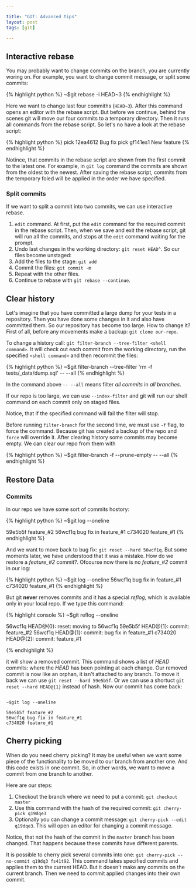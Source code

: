 ```yaml
---

title: "GIT: Advanced tips"
layout: post
tags: [git]

---
```


## Interactive rebase

You may probably want to change commits on the branch, you are currently woring on. For example, you want
to change commit message, or split some commits:

{% highlight python %}
~$git rebase -i HEAD~3
{% endhighlight %}

Here we want to change last four commiths (`HEAD~3`). After this command opens an editor with the rebase script. But before 
we continue, behind the scenes git will move our four commits to a temporary directory. Then it runs all commands from the
rebase script. So let's no have a look at the rebase script:

{% highlight python %}
pick 12ea4612 Bug fix 
pick gf141es1 New feature
{% endhighlight %}

Notince, that commits in the rebase script are shown from the first commit to the latest one. For example, in `git log` command
the commits are shown from the oldest to the newest. After saving the rebase script, commits from the temporary foled
will be applied in the order we have specified.

### Split commits

If we want to split a commit into two commits, we can use interactive rebase. 
1. `edit` command. At first, put the `edit` command for the 
required commit in the rebase script. Then, when we save and exit the rebase script, git will run all the commits, and stops
at the `edit` command waiting for the prompt. 
2. Undo last changes in the working directory: `git reset HEAD^`. So our files become unstaged:
3. Add the files to the stage: `git add`
4. Commit the files: `git commit -m`
5. Repeat with the other files.
6. Continue to rebase with `git rebase --continue`.

## Clear history

Let's imagine that you have committed a large dump for your tests in a repository. Then you have done some 
changes in it and also have committed them. So our repository has become too large. How to change it? First of 
all, before any movements make a backup: `git clone our-repo`.

To change a history call: `git filter-branch --tree-filter <shell command>`. It will check out each commit from the
working directory, run the specified `<shell command>` and then recommit the files:

{% highlight python %}
~$git filter-branch --tree-filter 'rm -f tests/_data/dump.sql' -- --all
{% endhighlight %}

In the command above `-- --all` means filter *all commits* in *all branches*.

If our repo is too large, we can use `--index-filter` and git will run our shell command on each commit only on staged files.

Notice, that if the specified command will fail the filter will stop.

Before running `filter-branch` for the second time, we must use `-f` flag, to force the command. Because git has created 
a backup of the repo and `force` will override it. After clearing history some commits may become empty. We can clear our
repo from them with 

{% highlight python %}
~$git filter-branch -f --prune-empty -- --all
{% endhighlight %}


## Restore Data

### Commits

In our repo we have some sort of commits hostory:

{% highlight python %}
~$git log --oneline

59e5b5f feature_#2
56wcf1q bug fix in feature_#1
c734020 feature_#1
{% endhighlight %}

And we want to move back to bug fix: `git reset --hard 56wcf1q`. But some moments later, we have understood
that it was a mistake. How do we restore a *feature_#2* commit?. Ofcourse now
there is no *feature_#2* commit in our log:

{% highlight python %}
~$git log --oneline
56wcf1q bug fix in feature_#1
c734020 feature_#1
{% endhighlight %}


But git **never** removes commits and it has a special *reflog*, which is available only in your local repo. If we type this command:

{% highlight console %}
~$git reflog --oneline

56wcf1q HEAD@{0}: reset: moving to 56wcf1q 
59e5b5f HEAD@{1}: commit: feature_#2
56wcf1q HEAD@{1}: commit: bug fix in feature_#1
c734020 HEAD@{2}: commit: feature_#1

{% endhighlight %}

it will show a removed commit. This command shows a list of *HEAD* commits: where the *HEAD* has been pointing at each change.
Our removed commit is now like an orphan, it isn't attached to any branch. To move it back we can use `git reset --hard 59e5b5f`.
Or we can use a shortuct `git reset --hard HEAD@{1}` instead of hash. Now our commit has come back:

<pre><code class="bash">
~$git log --oneline

59e5b5f feature_#2
56wcf1q bug fix in feature_#1
c734020 feature_#1
</code></pre>

## Cherry picking

When do you need cherry picking? It may be useful when we want some piece of the functionality to be moved to our branch 
from another one. And this code exists in one commit. So, in other words, we want to move a commit from one branch to another.

Here are our steps:

1. Checkout the branch where we need to put a commit: `git checkout master`
2. Use this command with the hash of the required commit: `git cherry-pick q19dqe3`
3. Optionally you can change a commit message: `git cherry-pick --edit q19dqe3`. This will open an editor for changing a
commit message.

Notice, that not the hash of the commit in the `master` branch has been changed. That happens because these commits have 
different parents.

It is possible to cherry pick several commits into one: `git cherry-pick --no-commit q19dq3 fs41t92`.
This command takes specified commits and applies them to the current HEAD. But it doesn't make any commits on the current
branch. Then we need to commit applied changes into their own commit.
